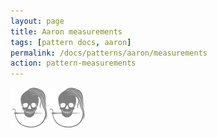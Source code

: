 ```yaml
---
layout: page
title: Aaron measurements
tags: [pattern docs, aaron]
permalink: /docs/patterns/aaron/measurements
action: pattern-measurements
---
```

<div id="measurements"><p class="text-center"><img src="/img/logo/spinner.svg" alt="Loading..."></p></div>
